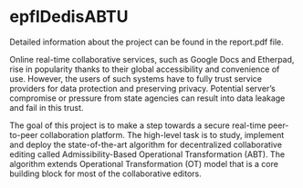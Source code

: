 # epflDedisABTU

Detailed information about the project can be found in the report.pdf file.

Online real-time collaborative services, such as Google Docs and Etherpad, rise in popularity thanks to their global accessibility and convenience of use. However, the users of such systems have to fully trust service providers for data protection and preserving privacy. Potential server’s compromise or pressure from state agencies can result into data leakage and fail in this trust.

The goal of this project is to make a step towards a secure real-time peer-to-peer collaboration platform. The high-level task is to study, implement and deploy the state-of-the-art algorithm for decentralized collaborative editing called Admissibility-Based Operational Transformation (ABT). The algorithm extends Operational Transformation (OT) model that is a core building block for most of the collaborative editors.
